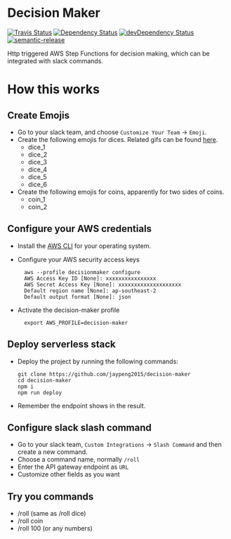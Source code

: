 # Decision Maker

[![Travis Status](https://travis-ci.org/jaypeng2015/decision-maker.svg?branch=master)](https://travis-ci.org/jaypeng2015/decision-maker)
[![Dependency Status](https://david-dm.org/jaypeng2015/decision-maker/status.svg)](https://david-dm.org/jaypeng2015/decision-maker)
[![devDependency Status](https://david-dm.org/jaypeng2015/decision-maker/dev-status.svg)](https://david-dm.org/jaypeng2015/decision-maker?type=dev)
[![semantic-release](https://img.shields.io/badge/%20%20%F0%9F%93%A6%F0%9F%9A%80-semantic--release-e10079.svg)](https://github.com/semantic-release/semantic-release)

Http triggered AWS Step Functions for decision making, which can be integrated with slack commands.

# How this works

## Create Emojis

- Go to your slack team, and choose `Customize Your Team` -> `Emoji`.
- Create the following emojis for dices. Related gifs can be found [here](http://www.xiazaizhijia.com/rjjc/100199.html).
  - dice_1
  - dice_2
  - dice_3
  - dice_4
  - dice_5
  - dice_6
- Create the following emojis for coins, apparently for two sides of coins.
  - coin_1
  - coin_2

## Configure your AWS credentials

- Install the [AWS CLI](http://docs.aws.amazon.com/cli/latest/userguide/installing.html) for your operating system.
- Configure your AWS security access keys

  ```
    aws --profile decisionmaker configure
    AWS Access Key ID [None]: xxxxxxxxxxxxxxxx
    AWS Secret Access Key [None]: xxxxxxxxxxxxxxxxxxxx
    Default region name [None]: ap-southeast-2
    Default output format [None]: json
  ```

- Activate the decision-maker profile

  ```
    export AWS_PROFILE=decision-maker
  ```

## Deploy serverless stack

- Deploy the project by running the following commands:

  ```
  git clone https://github.com/jaypeng2015/decision-maker
  cd decision-maker
  npm i
  npm run deploy
  ```

- Remember the endpoint shows in the result.

## Configure slack slash command

- Go to your slack team, `Custom Integrations` -> `Slash Command` and then create a new command.
- Choose a command name, normally `/roll`
- Enter the API gateway endpoint as `URL`
- Customize other fields as you want

## Try you commands

- /roll (same as /roll dice)
- /roll coin
- /roll 100 (or any numbers)
